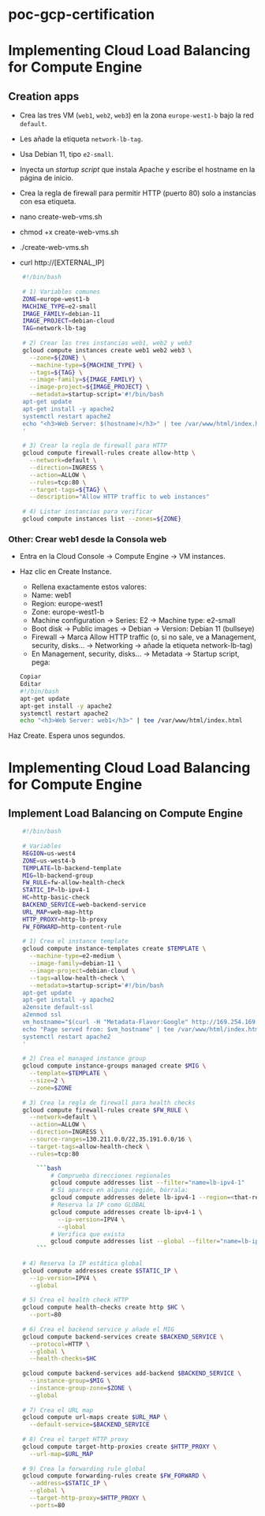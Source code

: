# poc-gcp-certification
# Implementing Cloud Load Balancing for Compute Engine

## Creation apps

-   Crea las tres VM (`web1`, `web2`, `web3`) en la zona `europe-west1-b` bajo la red `default`.
    
-   Les añade la etiqueta `network-lb-tag`.
    
-   Usa Debian 11, tipo `e2-small`.
    
-   Inyecta un _startup script_ que instala Apache y escribe el hostname en la página de inicio.
    
-   Crea la regla de firewall para permitir HTTP (puerto 80) solo a instancias con esa etiqueta.

- nano create-web-vms.sh
- chmod +x create-web-vms.sh
- ./create-web-vms.sh
- curl http://[EXTERNAL_IP]

```bash
    #!/bin/bash
    
    # 1) Variables comunes
    ZONE=europe-west1-b
    MACHINE_TYPE=e2-small
    IMAGE_FAMILY=debian-11
    IMAGE_PROJECT=debian-cloud
    TAG=network-lb-tag
    
    # 2) Crear las tres instancias web1, web2 y web3
    gcloud compute instances create web1 web2 web3 \
      --zone=${ZONE} \
      --machine-type=${MACHINE_TYPE} \
      --tags=${TAG} \
      --image-family=${IMAGE_FAMILY} \
      --image-project=${IMAGE_PROJECT} \
      --metadata=startup-script='#!/bin/bash
    apt-get update
    apt-get install -y apache2
    systemctl restart apache2
    echo "<h3>Web Server: $(hostname)</h3>" | tee /var/www/html/index.html
    '
    
    # 3) Crear la regla de firewall para HTTP
    gcloud compute firewall-rules create allow-http \
      --network=default \
      --direction=INGRESS \
      --action=ALLOW \
      --rules=tcp:80 \
      --target-tags=${TAG} \
      --description="Allow HTTP traffic to web instances"
    
    # 4) Listar instancias para verificar
    gcloud compute instances list --zones=${ZONE}
```

### Other: Crear web1 desde la Consola web
- Entra en la Cloud Console → Compute Engine → VM instances.
- Haz clic en Create Instance.
    - Rellena exactamente estos valores:
    - Name: web1
    - Region: europe-west1
    - Zone: europe-west1-b
    - Machine configuration → Series: E2 → Machine type: e2-small
    - Boot disk → Public images → Debian → Version: Debian 11 (bullseye)
    - Firewall → Marca Allow HTTP traffic (o, si no sale, ve a Management, security, disks... → Networking → añade la etiqueta network-lb-tag)
    - En Management, security, disks... → Metadata → Startup script, pega:

    ```bash
    Copiar
    Editar
    #!/bin/bash
    apt-get update
    apt-get install -y apache2
    systemctl restart apache2
    echo "<h3>Web Server: web1</h3>" | tee /var/www/html/index.html
    ```
Haz Create.
Espera unos segundos.

# Implementing Cloud Load Balancing for Compute Engine

## Implement Load Balancing on Compute Engine

```bash
    #!/bin/bash
    
    # Variables
    REGION=us-west4
    ZONE=us-west4-b
    TEMPLATE=lb-backend-template
    MIG=lb-backend-group
    FW_RULE=fw-allow-health-check
    STATIC_IP=lb-ipv4-1
    HC=http-basic-check
    BACKEND_SERVICE=web-backend-service
    URL_MAP=web-map-http
    HTTP_PROXY=http-lb-proxy
    FW_FORWARD=http-content-rule
    
    # 1) Crea el instance template
    gcloud compute instance-templates create $TEMPLATE \
      --machine-type=e2-medium \
      --image-family=debian-11 \
      --image-project=debian-cloud \
      --tags=allow-health-check \
      --metadata=startup-script='#!/bin/bash
    apt-get update
    apt-get install -y apache2
    a2ensite default-ssl
    a2enmod ssl
    vm_hostname="$(curl -H "Metadata-Flavor:Google" http://169.254.169.254/computeMetadata/v1/instance/name)"
    echo "Page served from: $vm_hostname" | tee /var/www/html/index.html
    systemctl restart apache2
    '
    
    # 2) Crea el managed instance group
    gcloud compute instance-groups managed create $MIG \
      --template=$TEMPLATE \
      --size=2 \
      --zone=$ZONE
    
    # 3) Crea la regla de firewall para health checks
    gcloud compute firewall-rules create $FW_RULE \
      --network=default \
      --action=ALLOW \
      --direction=INGRESS \
      --source-ranges=130.211.0.0/22,35.191.0.0/16 \
      --target-tags=allow-health-check \
      --rules=tcp:80

        ```bash
            # Comprueba direcciones regionales
            gcloud compute addresses list --filter="name=lb-ipv4-1"
            # Si aparece en alguna región, bórrala:
            gcloud compute addresses delete lb-ipv4-1 --region=<that-region>
            # Reserva la IP como GLOBAL
            gcloud compute addresses create lb-ipv4-1 \
              --ip-version=IPV4 \
              --global
            # Verifica que exista
            gcloud compute addresses list --global --filter="name=lb-ipv4-1"
        ```
    
    # 4) Reserva la IP estática global
    gcloud compute addresses create $STATIC_IP \
      --ip-version=IPV4 \
      --global
    
    # 5) Crea el health check HTTP
    gcloud compute health-checks create http $HC \
      --port=80
    
    # 6) Crea el backend service y añade el MIG
    gcloud compute backend-services create $BACKEND_SERVICE \
      --protocol=HTTP \
      --global \
      --health-checks=$HC
    
    gcloud compute backend-services add-backend $BACKEND_SERVICE \
      --instance-group=$MIG \
      --instance-group-zone=$ZONE \
      --global
    
    # 7) Crea el URL map
    gcloud compute url-maps create $URL_MAP \
      --default-service=$BACKEND_SERVICE
    
    # 8) Crea el target HTTP proxy
    gcloud compute target-http-proxies create $HTTP_PROXY \
      --url-map=$URL_MAP
    
    # 9) Crea la forwarding rule global
    gcloud compute forwarding-rules create $FW_FORWARD \
      --address=$STATIC_IP \
      --global \
      --target-http-proxy=$HTTP_PROXY \
      --ports=80
```

